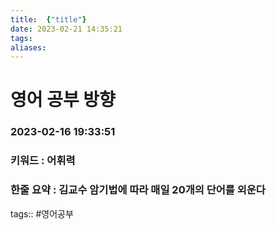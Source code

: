 ```yaml
---
title:  {"title"}
date: 2023-02-21 14:35:21 
tags: 
aliases:
---
```

# 영어 공부 방향 

### 2023-02-16 19:33:51 

### 키워드 : 어휘력

### 한줄 요약 : 김교수 암기법에 따라 매일 20개의 단어를 외운다

tags:: #영어공부
